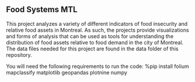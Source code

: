 ## Food Systems MTL
This project analyzes a variety of different indicators of food insecurity and relative food assets in Montreal. As such, the projects provide visualizations and forms of analysis that can be used as tools for understanding the distribution of food assets relative to food demand in the city of Montreal. The data files needed for this project are found in the data folder of this repository.


You will need the following requirements to run the code: %pip install folium mapclassify matplotlib geopandas plotnine numpy


